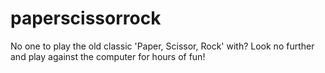 # paperscissorrock
No one to play the old classic 'Paper, Scissor, Rock' with? Look no further and play against the computer for hours of fun!
